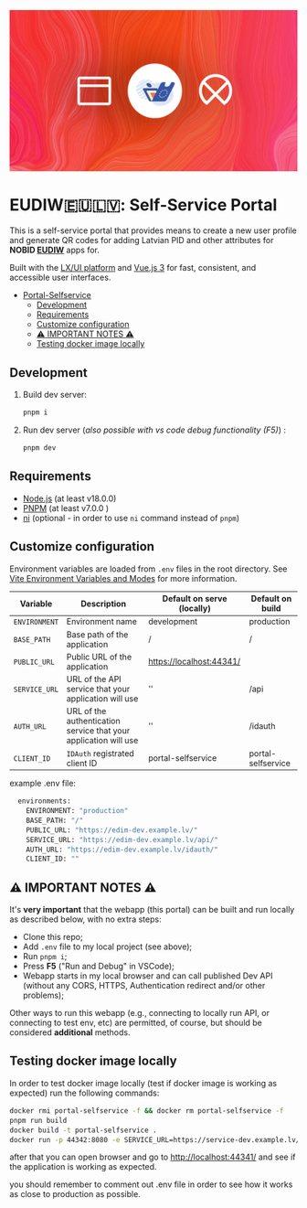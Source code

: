 
![Website - EUDIW - LX/UI](cover.png)

# EUDIW🇪🇺🇱🇻: Self-Service Portal

This is a self-service portal that provides means to create a new user profile and generate QR codes for adding Latvian PID and other attributes for **NOBID [EUDIW](https://ec.europa.eu/digital-building-blocks/sites/display/EUDIGITALIDENTITYWALLET/EU+Digital+Identity+Wallet+Home)** apps for.

Built with the [LX/UI platform](https://github.com/wntrtech/lx-ui) and [Vue.js 3](https://vuejs.org) for fast, consistent, and accessible user interfaces.


<!-- TOC -->

- [Portal-Selfservice](#repo_name_title)
  - [Development](#development)
  - [Requirements](#requirements)
  - [Customize configuration](#customize-configuration)
  - [:warning: IMPORTANT NOTES :warning:](#warning-important-notes-warning)
  - [Testing docker image locally](#testing-docker-image-locally)

<!-- /TOC -->

## Development

1. Build dev server:

    ```bash
    pnpm i
    ```

2. Run dev server (_also possible with vs code debug functionality (F5)_) :

    ```bash
    pnpm dev
    ```

## Requirements

- [Node.js](https://nodejs.org/en/) (at least v18.0.0)
- [PNPM](https://pnpm.io/) (at least v7.0.0 )
- [ni](https://github.com/antfu/ni) (optional - in order to use `ni` command instead of `pnpm`)

## Customize configuration

Environment variables are loaded from `.env` files in the root directory. See [Vite Environment Variables and Modes](https://vitejs.dev/guide/env-and-mode.html) for more information.

| Variable | Description | Default on serve (locally) | Default on build |
| --- | --- | --- | --- |
| `ENVIRONMENT` | Environment name | development | production |
| `BASE_PATH` | Base path of the application | / | / |
| `PUBLIC_URL` | Public URL of the application | <https://localhost:44341/> |  |
| `SERVICE_URL` | URL of the API service that your application will use | '' | /api |
| `AUTH_URL` | URL of the authentication service that your application will use | '' | /idauth |
| `CLIENT_ID` | `IDAuth` registrated client ID | portal-selfservice | portal-selfservice |

example .env file:

```sh
  environments:
    ENVIRONMENT: "production"
    BASE_PATH: "/"
    PUBLIC_URL: "https://edim-dev.example.lv/"
    SERVICE_URL: "https://edim-dev.example.lv/api/"
    AUTH_URL: "https://edim-dev.example.lv/idauth/"
    CLIENT_ID: ""
```

## :warning: IMPORTANT NOTES :warning:

It's **very important** that the webapp (this portal) can be built and run locally as described below, with no extra steps:

- Clone this repo;
- Add `.env` file to my local project (see above);
- Run `pnpm i`;
- Press **F5** ("Run and Debug" in VSCode);
- Webapp starts in my local browser and can call published Dev API (without any CORS, HTTPS, Authentication redirect and/or other problems);

Other ways to run this webapp (e.g., connecting to locally run API, or connecting to test env, etc) are permitted, of course, but should be considered **additional** methods.

## Testing docker image locally

In order to test docker image locally (test if docker image is working as expected) run the following commands:

```bash
docker rmi portal-selfservice -f && docker rm portal-selfservice -f
pnpm run build
docker build -t portal-selfservice .
docker run -p 44342:8080 -e SERVICE_URL=https://service-dev.example.lv/api/1.0/ -e ENVIRONMENT=development -e PUBLIC_URL=http://localhost:44342/ -e USE_MOCK_MIDDLEWARE=true -e BASE_PATH=/ --name portal-selfservice portal-selfservice
```

after that you can open browser and go to <http://localhost:44341/> and see if the application is working as expected.

you should remember to comment out .env file in order to see how it works as close to production as possible.
